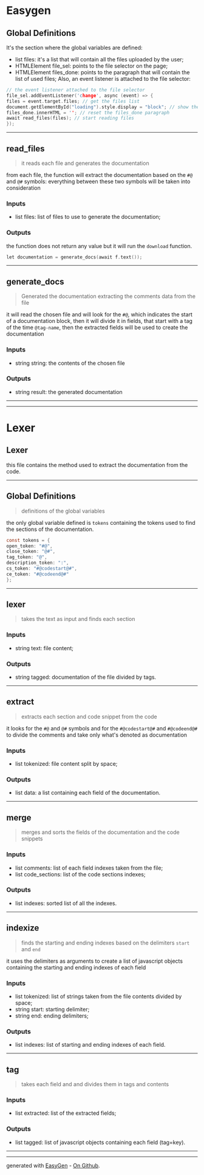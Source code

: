 # Easygen


## Global Definitions

It's the section where the global variables are defined:
 - list files: it's a list that will contain all the files uploaded by the user;
 - HTMLElement file_sel: points to the file selector on the page;
 - HTMLElement files_done: points to the paragraph that will contain the list of used files;
 Also, an event listener is attached to the file selector:


```c
// the event listener attached to the file selector
file_sel.addEventListener('change', async (event) => {
files = event.target.files; // get the files list
document.getElementById("loading").style.display = "block"; // show the loading animation
files_done.innerHTML = ''; // reset the files_done paragraph
await read_files(files); // start reading files
});
```
 

---

## read_files
> it reads each file and generates the documentation

from each file, the function will extract the documentation based on the `#@` and `@#` symbols: everything between these two symbols will be taken into consideration
### Inputs
- list files: list of files to use to generate the documentation;

### Outputs
the function does not return any value but it will run the `download` function.

```c
let documentation = generate_docs(await f.text());
```
 

---

## generate_docs
> Generated the documentation extracting the comments data from the file

it will read the chosen file and will look for the `#@`, which indicates the start of a documentation block,
 then it will divide it in fields, that start with a tag of the time `@tag-name`, then the extracted fields will be used to 
 create the documentation
### Inputs
- string string: the contents of the chosen file

### Outputs
- string result: the generated documentation
 

---
---
# Lexer


## Lexer

this file contains the method used to extract the documentation from the code.

 

---

## Global Definitions
> definitions of the global variables

the only global variable defined is `tokens` containing the tokens used to find the sections of the documentation.


```c
const tokens = {
open_token: "#@",
close_token: "@#",
tag_token: "@",
description_token: ":",
cs_token: "#@codestart@#",
ce_token: "#@codeend@#"
};
```
 

---

## lexer
> takes the text as input and finds each section

### Inputs
- string text: file content;

### Outputs
- string tagged: documentation of the file divided by tags.
 

---

## extract
> extracts each section and code snippet from the code

it looks for the `#@` and `@#` symbols and for the `#@codestart@#` and `#@codeend@#` to divide the comments and take only what's denoted as documentation
### Inputs
- list tokenized: file content split by space;

### Outputs
- list data: a list containing each field of the documentation.
 

---

## merge
> merges and sorts the fields of the documentation and the code snippets

### Inputs
- list comments: list of each field indexes taken from the file;
 - list code_sections: list of the code sections indexes;

### Outputs
- list indexes: sorted list of all the indexes.
 

---

## indexize
> finds the starting and ending indexes based on the delimiters `start` and `end`

it uses the delimiters as arguments to create a list of javascript objects containing the starting and ending indexes of each field
### Inputs
- list tokenized: list of strings taken from the file contents divided by space;
 - string start: starting delimiter;
 - string end: ending delimiters;

### Outputs
- list indexes: list of starting and ending indexes of each field.
 

---

## tag
> takes each field and and divides them in tags and contents

### Inputs
- list extracted: list of the extracted fields;

### Outputs
- list tagged: list of javascript objects containing each field (tag=key).
 

---
---

generated with [EasyGen](http://easygen.altervista.org/) - [On Github](https://github.com/dede-amdp/easygen).